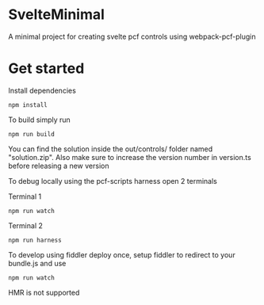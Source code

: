 # SvelteMinimal
A minimal project for creating svelte pcf controls using webpack-pcf-plugin

# Get started
Install dependencies

```
npm install
```

To build simply run

```
npm run build
```

You can find the solution inside the out/controls/ folder named "solution.zip". Also make sure to increase the version number in version.ts before releasing a new version

To debug locally using the pcf-scripts harness open 2 terminals

Terminal 1

```
npm run watch
```

Terminal 2

```
npm run harness
```

To develop using fiddler deploy once, setup fiddler to redirect to your bundle.js and use

```
npm run watch
```

HMR is not supported